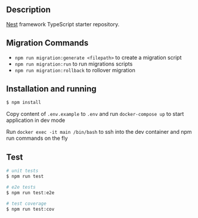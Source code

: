 ## Description

[Nest](https://github.com/nestjs/nest) framework TypeScript starter repository.

## Migration Commands 
- `npm run migration:generate <filepath>` to create a migration script
- `npm run migration:run` to run migrations scripts 
- `npm run migration:rollback` to rollover migration

## Installation and running

```bash
$ npm install
```
Copy content of `.env.example` to `.env` and run `docker-compose up` to start application in dev mode

Run `docker exec -it main /bin/bash` to ssh into the dev container and npm run commands on the fly  

## Test

```bash
# unit tests
$ npm run test

# e2e tests
$ npm run test:e2e

# test coverage
$ npm run test:cov
```